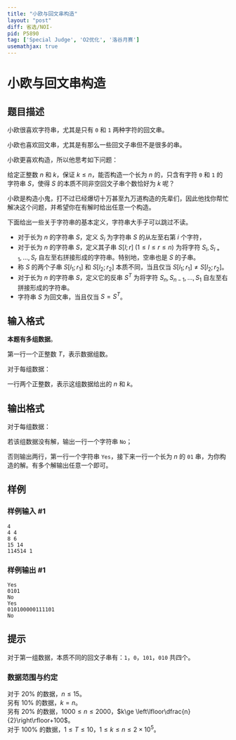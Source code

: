 ```yaml
---
title: "小欧与回文串构造"
layout: "post"
diff: 省选/NOI-
pid: P5890
tag: ['Special Judge', 'O2优化', '洛谷月赛']
usemathjax: true
---
```


# 小欧与回文串构造
## 题目描述

小欧很喜欢字符串，尤其是只有 `0` 和 `1` 两种字符的回文串。

小欧也喜欢回文串，尤其是有那么一些回文子串但不是很多的串。

小欧更喜欢构造，所以他思考如下问题：

给定正整数 $n$ 和 $k$，保证 $k\le n$，能否构造一个长为 $n$ 的，只含有字符 `0` 和 `1` 的字符串 $S$，使得 $S$ 的本质不同非空回文子串个数恰好为 $k$ 呢？

小欧是构造小鬼，打不过已经爆切十万甚至九万道构造的先辈们，因此他找你帮忙解决这个问题，并希望你在有解时给出任意一个构造。

下面给出一些关于字符串的基本定义，字符串大手子可以跳过不读。

- 对于长为 $n$ 的字符串 $S$，定义 $S_i$ 为字符串 $S$ 的从左至右第 $i$ 个字符，
- 对于长为 $n$ 的字符串 $S$，定义其子串 $S[l;r]\; (1\le l\le r\le n)$ 为将字符 $S_l,S_{l+1},\ldots,S_{r}$ 自左至右拼接形成的字符串。特别地，空串也是 $S$ 的子串。
- 称 $S$ 的两个子串 $S[l_1;r_1]$ 和 $S[l_2;r_2]$ 本质不同，当且仅当 $S[l_1;r_1] \ne S[l_2;r_2]$。
- 对于长为 $n$ 的字符串 $S$，定义它的反串 $S^{T}$ 为将字符 $S_n,S_{n-1},\ldots,S_1$ 自左至右拼接形成的字符串。
- 字符串 $S$ 为回文串，当且仅当 $S=S^{T}$。
## 输入格式

**本题有多组数据**。

第一行一个正整数 $T$，表示数据组数。

对于每组数据：

一行两个正整数，表示这组数据给出的 $n$ 和 $k$。

## 输出格式

对于每组数据：

若该组数据没有解，输出一行一个字符串 `No`；

否则输出两行，第一行一个字符串 `Yes`，接下来一行一个长为 $n$ 的 `01` 串，为你构造的解。有多个解输出任意一个即可。

## 样例

### 样例输入 #1
```
4
4 4
8 6
15 14
114514 1
```
### 样例输出 #1
```
Yes
0101
No
Yes
010100000111101
No
```
## 提示

对于第一组数据，本质不同的回文子串有：`1`，`0`，`101`，`010` 共四个。

### 数据范围与约定

对于 $20\%$ 的数据，$n\le 15$。  
另有 $10\%$ 的数据，$k=n$。  
另有 $20\%$ 的数据，$1000\le n\le 2000$，$k\ge \left\lfloor\dfrac{n}{2}\right\rfloor+100$。  
对于 $100\%$ 的数据，$1 \le T \le 10$，$1\le k\le  n\le 2\times 10^5$。
